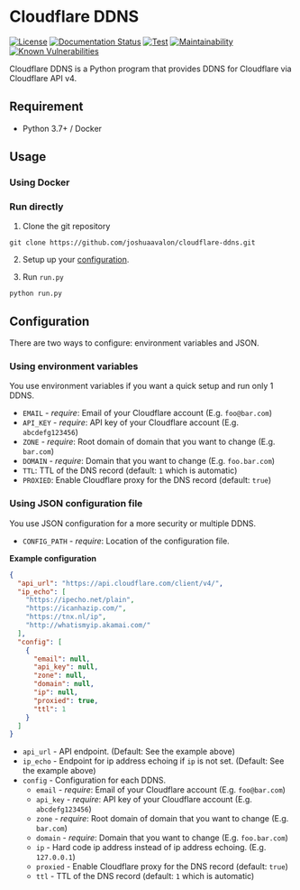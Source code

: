 # Cloudflare DDNS

[![License](https://img.shields.io/github/license/joshuaavalon/cloudflare-ddns.svg)](https://github.com/joshuaavalon/cloudflare-ddns/blob/master/LICENSE) 
[![Documentation Status](https://readthedocs.org/projects/aliceplex-schema/badge/?version=latest)](https://aliceplex-schema.readthedocs.io/en/latest/) 
[![Test](https://img.shields.io/travis/joshuaavalon/cloudflare-ddns.svg)](https://travis-ci.org/joshuaavalon/cloudflare-ddns) 
[![Maintainability](https://img.shields.io/codeclimate/maintainability/joshuaavalon/cloudflare-ddns.svg)](https://codeclimate.com/github/joshuaavalon/cloudflare-ddns)
[![Known Vulnerabilities](https://snyk.io/test/github/joshuaavalon/cloudflare-ddns/badge.svg)](https://snyk.io/test/github/joshuaavalon/cloudflare-ddns)

Cloudflare DDNS is a Python program that provides DDNS for Cloudflare via Cloudflare API v4.

## Requirement

* Python 3.7+ / Docker

## Usage
### Using Docker

### Run directly
1. Clone the git repository
```
git clone https://github.com/joshuaavalon/cloudflare-ddns.git
```

2. Setup up your [configuration](#configuration).

3. Run `run.py`
```
python run.py
```

## Configuration

There are two ways to configure: environment variables and JSON.

### Using environment variables

You use environment variables if you want a quick setup and run only 1 DDNS.

* `EMAIL` - *require*: Email of your Cloudflare account (E.g. `foo@bar.com`)
* `API_KEY` - *require*: API key of your Cloudflare account (E.g. `abcdefg123456`)
* `ZONE` - *require*: Root domain of domain that you want to change (E.g. `bar.com`)
* `DOMAIN` - *require*:  Domain that you want to change (E.g. `foo.bar.com`)
* `TTL`:  TTL of the DNS record (default: `1` which is automatic)
* `PROXIED`:  Enable Cloudflare proxy for the DNS record (default: `true`)

### Using JSON configuration file

You use JSON configuration for a more security or multiple DDNS.

* `CONFIG_PATH` - *require*: Location of the configuration file.

**Example configuration**
```json
{
  "api_url": "https://api.cloudflare.com/client/v4/",
  "ip_echo": [
    "https://ipecho.net/plain",
    "https://icanhazip.com/",
    "https://tnx.nl/ip",
    "http://whatismyip.akamai.com/"
  ],
  "config": [
    {
      "email": null,
      "api_key": null,
      "zone": null,
      "domain": null,
      "ip": null,
      "proxied": true,
      "ttl": 1
    }
  ]
}
```

* `api_url` - API endpoint. (Default: See the example above)
* `ip_echo` - Endpoint for ip address echoing  if `ip` is not set. (Default: See the example above)
* `config` - Configuration for each DDNS.
    * `email` - *require*: Email of your Cloudflare account (E.g. `foo@bar.com`)
    * `api_key` - *require*: API key of your Cloudflare account (E.g. `abcdefg123456`)
    * `zone` - *require*: Root domain of domain that you want to change (E.g. `bar.com`)
    * `domain` - *require*:  Domain that you want to change (E.g. `foo.bar.com`)
    * `ip` - Hard code ip address instead of ip address echoing. (E.g. `127.0.0.1`)
    * `proxied` - Enable Cloudflare proxy for the DNS record (default: `true`)
    * `ttl` - TTL of the DNS record (default: `1` which is automatic)